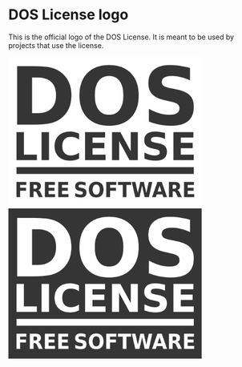 # DOS License logo

This is the official logo of the DOS License. It is meant to be used by projects that use the license.

<img src="./dos-license-logo-white.svg" height="300px" />

<img src="./dos-license-logo.svg" height="300px" />
